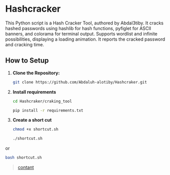 # Hashcracker

This Python script is a Hash Cracker Tool, authored by Abdal3tiby. It cracks hashed passwords using hashlib for hash functions, pyfiglet for ASCII banners, and colorama for terminal output. Supports wordlist and infinite possibilities, displaying a loading animation. It reports the cracked password and cracking time.

## How to Setup

1. **Clone the Repository:**
   ```bash
   git clone https://github.com/Abdaluh-alotiby/Hashcraker.git
   ```
2. **Install requirements**
   ```bash
   cd Hashcraker/craking_tool
   ```
   ```bash
   pip install -r requirements.txt
   ```
3. **Create a short cut**


   ```bash
   chmod +x shortcut.sh
   ```

   ```bash
   ./shortcut.sh
   ```
or 
   ```bash
   bash shortcut.sh
   ```


>[contant](https://t.me/Abdal3tiby_bot)
